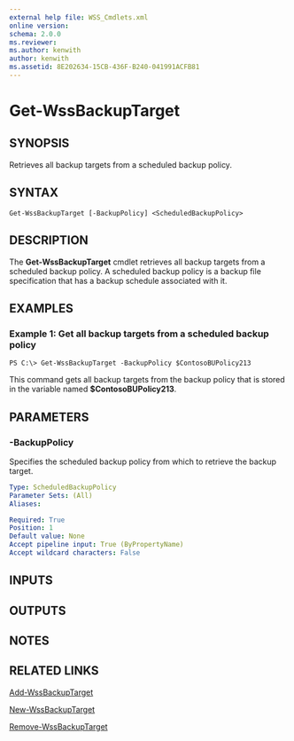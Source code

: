 ```yaml
---
external help file: WSS_Cmdlets.xml
online version: 
schema: 2.0.0
ms.reviewer:
ms.author: kenwith
author: kenwith
ms.assetid: 8E202634-15CB-436F-B240-041991ACFB81
---
```


# Get-WssBackupTarget

## SYNOPSIS
Retrieves all backup targets from a scheduled backup policy.

## SYNTAX

```
Get-WssBackupTarget [-BackupPolicy] <ScheduledBackupPolicy>
```

## DESCRIPTION
The **Get-WssBackupTarget** cmdlet retrieves all backup targets from a scheduled backup policy.
A scheduled backup policy is a backup file specification that has a backup schedule associated with it.

## EXAMPLES

### Example 1: Get all backup targets from a scheduled backup policy
```
PS C:\> Get-WssBackupTarget -BackupPolicy $ContosoBUPolicy213
```

This command gets all backup targets from the backup policy that is stored in the variable named **$ContosoBUPolicy213**.

## PARAMETERS

### -BackupPolicy
Specifies the scheduled backup policy from which to retrieve the backup target.

```yaml
Type: ScheduledBackupPolicy
Parameter Sets: (All)
Aliases: 

Required: True
Position: 1
Default value: None
Accept pipeline input: True (ByPropertyName)
Accept wildcard characters: False
```

## INPUTS

## OUTPUTS

## NOTES

## RELATED LINKS

[Add-WssBackupTarget](./Add-WssBackupTarget.md)

[New-WssBackupTarget](./New-WssBackupTarget.md)

[Remove-WssBackupTarget](./Remove-WssBackupTarget.md)

